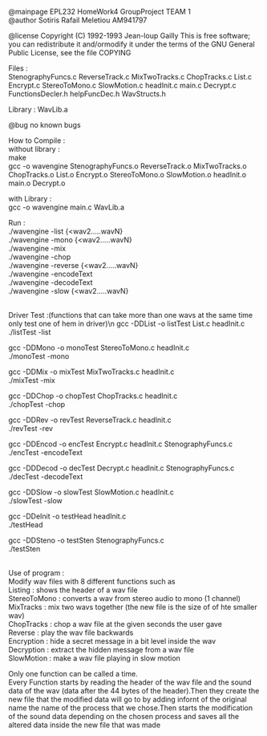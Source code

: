 @mainpage EPL232 HomeWork4 GroupProject TEAM 1 <br>
@author Sotiris Rafail Meletiou AM941797

@license Copyright (C) 1992-1993 Jean-loup Gailly This is free software; you can redistribute it and/ormodify it under the terms of the GNU General Public License, see the file COPYING

Files :<br>
StenographyFuncs.c  ReverseTrack.c  MixTwoTracks.c  ChopTracks.c  List.c  Encrypt.c       StereoToMono.c SlowMotion.c  headInit.c  main.c  Decrypt.c 
FunctionsDecler.h helpFuncDec.h WavStructs.h

Library : WavLib.a

@bug no known bugs 

How to Compile :<br> 
without library :<br>
make <br>
gcc -o wavengine StenographyFuncs.o  ReverseTrack.o  MixTwoTracks.o  ChopTracks.o  List.o  Encrypt.o  StereoToMono.o  SlowMotion.o  headInit.o  main.o  Decrypt.o

with Library : <br>
gcc -o wavengine main.c WavLib.a

Run : <br>
./wavengine -list <wav> {<wav2.....wavN} <br>
./wavengine -mono <wav> {<wav2.....wavN} <br>
./wavengine -mix <wav> <wav2> <br>
./wavengine -chop <wav> <startSec> <endSec> <br>
./wavengine -reverse <wav> {<wav2.....wavN} <br>
./wavengine -encodeText <wav> <inputTXT> <br>
./wavengine -decodeText <wav> <msgLength> <outputTXT> <br>
./wavengine -slow <wav> {<wav2.....wavN} <br><br>

Driver Test :(functions that can take more than one wavs at the same time only test one of hem in driver)\n
gcc -DDList -o listTest List.c headInit.c <br>
  ./listTest -list <wav> <br>

gcc -DDMono -o monoTest StereoToMono.c headInit.c <br>
   ./monoTest -mono <wav> <br>

gcc -DDMix -o mixTest MixTwoTracks.c headInit.c <br>
   ./mixTest -mix <wav><br>

gcc -DDChop -o chopTest ChopTracks.c headInit.c <br>
   ./chopTest -chop <wav> <startPoint> <endPoint><br>

gcc -DDRev -o revTest ReverseTrack.c headInit.c <br>
   ./revTest -rev <wav><br>

gcc -DDEncod -o encTest Encrypt.c headInit.c StenographyFuncs.c <br>
   ./encTest -encodeText <wav> <txt> <br>

gcc -DDDecod -o decTest Decrypt.c headInit.c StenographyFuncs.c <br>
   ./decTest -decodeText <wav> <msglen> <outputtxt> <br>

gcc -DDSlow -o slowTest SlowMotion.c headInit.c <br>
   ./slowTest -slow <wav> <br>

gcc -DDeInit -o testHead headInit.c  <br>
   ./testHead <wav file> <br> 

gcc -DDSteno -o testSten StenographyFuncs.c <br>
 ./testSten <br><br>

Use of program :<br>
Modify wav files with 8 different functions such as <br>
Listing : shows the header of a wav file <br>
StereoToMono : converts a wav from stereo audio to mono (1 channel)<br>
MixTracks : mix two wavs together (the new file is the size of of hte smaller wav)<br>
ChopTracks : chop a wav file at the given seconds the user gave<br>
Reverse : play the wav file backwards<br>
Encryption : hide a secret message in a bit level inside the wav<br>
Decryption : extract the hidden message from a wav file<br>
SlowMotion : make a wav file playing in slow motion <br>

Only one function can be called a time.<br>
Every Function starts by reading the header of the wav file and the sound data of the wav (data after the 44 bytes of the header).Then they create the new file that the modified data will go to by adding infornt of the original name the name of the process that we chose.Then starts the modification of the sound data depending on the chosen process and saves all the altered data inside the new file that was made
